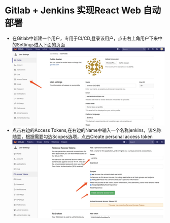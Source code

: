 # Gitlab + Jenkins 实现React Web 自动部署

* 在Gitlab中新建一个用户，专用于CI/CD,登录该用户，点击右上角用户下来中的Settings进入下面的页面![](/chi-xu-ji-cheng/jenkins/images/gitlab-accessToken-1.jpg)
* 点击右边的Access Tokens,在右边的Name中输入一个名称jenkins，该名称随意，根据需要勾选Scopes选项，点击Create personal access token![](/chi-xu-ji-cheng/jenkins/images/gitlab-accessToken-2.jpg)



